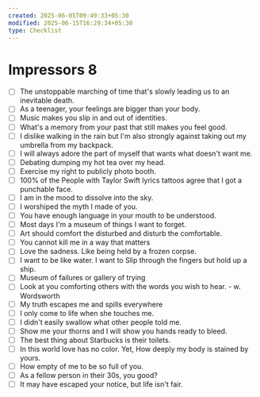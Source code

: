 ```yaml
---
created: 2025-06-05T09:49:33+05:30
modified: 2025-06-15T16:29:34+05:30
type: Checklist
---
```


# Impressors 8

- [ ] The unstoppable marching of time that's slowly leading us to an inevitable death.
- [ ] As a teenager, your feelings are bigger than your body.
- [ ] Music makes you slip in and out of identities.
- [ ] What's a memory from your past that still makes you feel good.
- [ ] I dislike walking in the rain but I'm also strongly against taking out my umbrella from my backpack.
- [ ] I will always adore the part of myself that wants what doesn't want me.
- [ ] Debating dumping my hot tea over my head.
- [ ] Exercise my right to publicly photo booth.
- [ ] 100% of the People with Taylor Swift lyrics tattoos agree that I got a punchable face.
- [ ] I am in the mood to dissolve into the sky.
- [ ] I worshiped the myth I made of you.
- [ ] You have enough language in your mouth to be understood.
- [ ] Most days I'm a museum of things I want to forget.
- [ ] Art should comfort the disturbed and disturb the comfortable.
- [ ] You cannot kill me in a way that matters
- [ ] Love the sadness. Like being held by a frozen corpse.
- [ ] I want to be like water. I want to Slip through the fingers but hold up a ship.
- [ ] Museum of failures or gallery of trying
- [ ] Look at you comforting others with the words you wish to hear. - w. Wordsworth
- [ ] My truth escapes me and spills everywhere
- [ ] I only come to life when she touches me.
- [ ] I didn't easily swallow what other people told me.
- [ ] Show me your thorns and I will show you hands ready to bleed.
- [ ] The best thing about Starbucks is their toilets.
- [ ] In this world love has no color. Yet, How deeply my body is stained by yours.
- [ ] How empty of me to be so full of you.
- [ ] As a fellow person in their 30s, you good?
- [ ] It may have escaped your notice, but life isn't fair.
